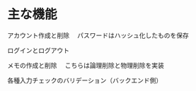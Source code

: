 # 主な機能
アカウント作成と削除
　パスワードはハッシュ化したものを保存
 
ログインとログアウト

メモの作成と削除
　こちらは論理削除と物理削除を実装

 各種入力チェックのバリデーション（バックエンド側）
